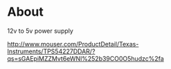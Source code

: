 About
=====
12v to 5v power supply

http://www.mouser.com/ProductDetail/Texas-Instruments/TPS54227DDAR/?qs=sGAEpiMZZMvt6eWNl%252b39CO0O5hudzc%2fa
